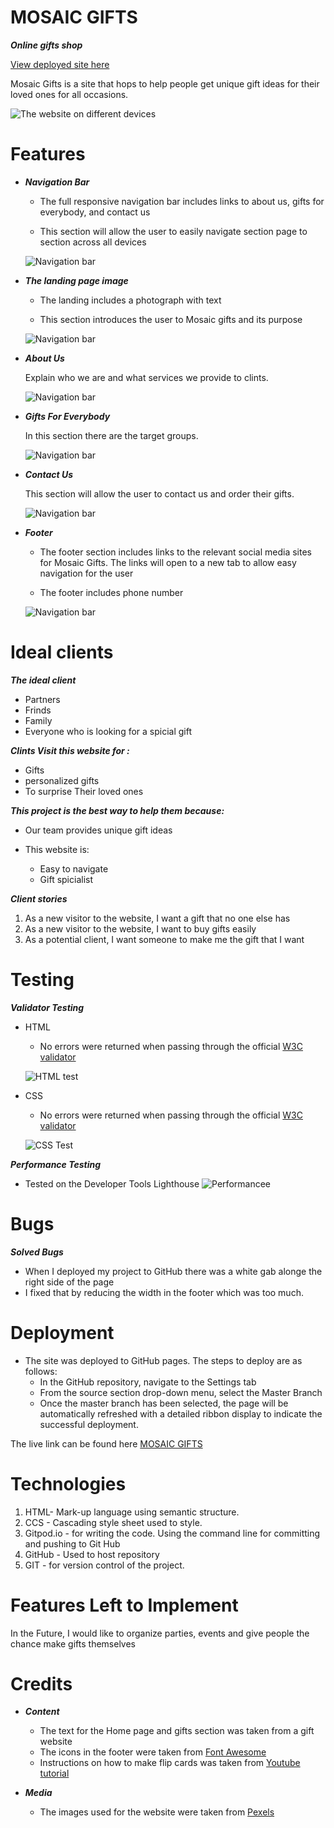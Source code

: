 # MOSAIC GIFTS

***Online gifts shop***

[View deployed site here](https://ghiath2.github.io/Mosaic-Gifts/)

Mosaic Gifts is a site that hops to help people get unique gift ideas for their loved ones for all occasions.

![The website on different devices](/assets/documentation/responsive.png)


# Features
   - ***Navigation Bar***

     - The full responsive navigation bar includes links to  about us, gifts for everybody, and contact us

     - This section will allow the user to easily navigate section page to section across all devices

     ![Navigation bar](/assets/documentation/navigation-bar.png)
 
   - ***The landing page image***

     - The landing includes a photograph with text

     - This section introduces the user to Mosaic gifts and its purpose

     ![Navigation bar](/assets/documentation/homepage-image.png)

- ***About Us***

    Explain who we are and what services we provide to clints.

     ![Navigation bar](/assets/documentation/about-readme.png)

 - ***Gifts For Everybody***

      In this section there are the target groups. 

     ![Navigation bar](/assets/documentation/gifts-readme.png)

- ***Contact Us***

     This section will allow the user to contact us and order their gifts.

     ![Navigation bar](/assets/documentation/contactus-readme.png)

- ***Footer***

     - The footer section includes links to the relevant social media sites for Mosaic Gifts. The links will open to a new tab to allow easy navigation for the user

     - The footer includes phone number 

     ![Navigation bar](/assets/documentation/footer.png)

# Ideal clients
***The ideal client***
- Partners
- Frinds
- Family
- Everyone who is looking for a spicial gift

***Clints Visit this website for :***
- Gifts
- personalized gifts
- To surprise Their loved ones

***This project is the best way to help them because:***
- Our team provides unique gift ideas
- This website is:

  - Easy to navigate
  - Gift spicialist

 ***Client stories***
1. As a new visitor to the website, I want a gift that no one else has
2. As a new visitor to the website, I want to buy gifts easily
3. As a potential client, I want someone to make me the gift that I want

# Testing

***Validator Testing***
- HTML
  - No errors were returned when passing through the official [W3C validator](https://validator.w3.org/)

  ![HTML test](/assets/documentation/html-test.png)

- CSS
  - No errors were returned when passing through the official [W3C validator](https://validator.w3.org/)

  ![CSS Test](/assets/documentation/css-test.png)

***Performance Testing***
  - Tested on the Developer Tools Lighthouse
    ![Performancee](/assets/documentation/performance.png)

# Bugs

***Solved Bugs***
  - When I deployed my project to GitHub there was a white gab alonge the right side of the page
  - I fixed that by reducing the width in the footer which was too much. 


# Deployment
- The site was deployed to GitHub pages. The steps to deploy are as follows:
  - In the GitHub repository, navigate to the Settings tab
  - From the source section drop-down menu, select the Master Branch
  - Once the master branch has been selected, the page will be automatically refreshed with a detailed ribbon display to indicate the successful deployment.

The live link can be found here  [MOSAIC GIFTS](https://ghiath2.github.io/Mosaic-Gifts/)

# Technologies
1. HTML- Mark-up language using semantic structure.
2. CCS - Cascading style sheet used to style.
3. Gitpod.io - for writing the code. Using the command line for committing and pushing to Git Hub
4. GitHub - Used to host repository
5. GIT - for version control of the project.

# Features Left to Implement
In the Future, I would like to organize parties, events and give people the chance make gifts themselves

# Credits
- ***Content***

  - The text for the Home page and gifts section was taken from a gift website
  - The icons in the footer were taken from [ Font Awesome](https://fontawesome.com/)
  - Instructions on how to make flip cards was taken from [Youtube tutorial ](https://fontawesome.com/)

- ***Media***
  - The images used for the website were taken from [Pexels](https://www.pexels.com/)




 



     




